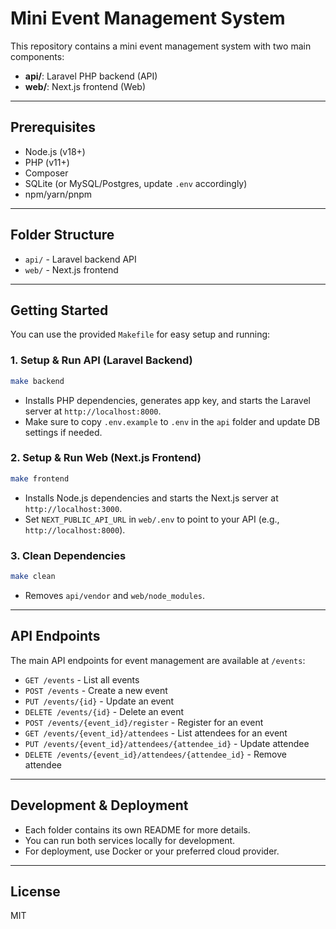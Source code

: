 # Mini Event Management System

This repository contains a mini event management system with two main components:

- **api/**: Laravel PHP backend (API)
- **web/**: Next.js frontend (Web)

---

## Prerequisites

- Node.js (v18+)
- PHP (v11+)
- Composer
- SQLite (or MySQL/Postgres, update `.env` accordingly)
- npm/yarn/pnpm

---

## Folder Structure

- `api/` - Laravel backend API
- `web/` - Next.js frontend

---

## Getting Started

You can use the provided `Makefile` for easy setup and running:

### 1. Setup & Run API (Laravel Backend)

```bash
make backend
```
- Installs PHP dependencies, generates app key, and starts the Laravel server at `http://localhost:8000`.
- Make sure to copy `.env.example` to `.env` in the `api` folder and update DB settings if needed.

### 2. Setup & Run Web (Next.js Frontend)

```bash
make frontend
```
- Installs Node.js dependencies and starts the Next.js server at `http://localhost:3000`.
- Set `NEXT_PUBLIC_API_URL` in `web/.env` to point to your API (e.g., `http://localhost:8000`).

### 3. Clean Dependencies

```bash
make clean
```
- Removes `api/vendor` and `web/node_modules`.

---

## API Endpoints

The main API endpoints for event management are available at `/events`:

- `GET /events` - List all events
- `POST /events` - Create a new event
- `PUT /events/{id}` - Update an event
- `DELETE /events/{id}` - Delete an event
- `POST /events/{event_id}/register` - Register for an event
- `GET /events/{event_id}/attendees` - List attendees for an event
- `PUT /events/{event_id}/attendees/{attendee_id}` - Update attendee
- `DELETE /events/{event_id}/attendees/{attendee_id}` - Remove attendee

---

## Development & Deployment

- Each folder contains its own README for more details.
- You can run both services locally for development.
- For deployment, use Docker or your preferred cloud provider.

---

## License

MIT
